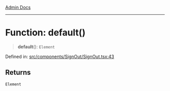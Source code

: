[Admin Docs](/)

***

# Function: default()

> **default**(): `Element`

Defined in: [src/components/SignOut/SignOut.tsx:43](https://github.com/PalisadoesFoundation/talawa-admin/blob/main/src/components/SignOut/SignOut.tsx#L43)

## Returns

`Element`
